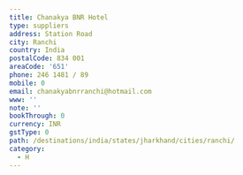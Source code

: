 ```yaml
---
title: Chanakya BNR Hotel
type: suppliers
address: Station Road
city: Ranchi
country: India
postalCode: 834 001
areaCode: '651'
phone: 246 1481 / 89
mobile: 0
email: chanakyabnrranchi@hotmail.com
www: ''
note: ''
bookThrough: 0
currency: INR
gstType: 0
path: /destinations/india/states/jharkhand/cities/ranchi/
category:
  - H
---
```



